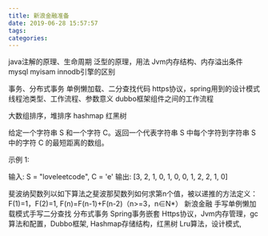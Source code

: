 ```yaml
---
title: 新浪金融准备
date: 2019-06-28 15:57:57
tags:
categories:
---
```

<!-- more -->

java注解的原理、生命周期
泛型的原理，用法
Jvm内存结构、内存溢出条件
mysql myisam innodb引擎的区别

事务、分布式事务
单例懒加载、二分查找代码
https协议，spring用到的设计模式
线程池类型、工作流程、参数意义
dubbo框架组件之间的工作流程

大数组排序，堆排序
hashmap 红黑树

给定一个字符串 S 和一个字符 C。返回一个代表字符串 S 中每个字符到字符串 S 中的字符 C 的最短距离的数组。

示例 1:

输入: S = "loveleetcode", C = 'e'
输出: [3, 2, 1, 0, 1, 0, 0, 1, 2, 2, 1, 0]

斐波纳契数列以如下算法之斐波那契数列如何求第n个值，被以递推的方法定义：F(1)=1，F(2)=1, F(n)=F(n-1)+F(n-2)（n>=3，n∈N*）
新浪金融
手写单例懒加载模式手写二分查找
分布式事务
Spring事务嵌套
Https协议，Jvm内存管理，gc算法和配置，Dubbo框架, Hashmap存储结构，红黑树
Lru算法，设计模式,